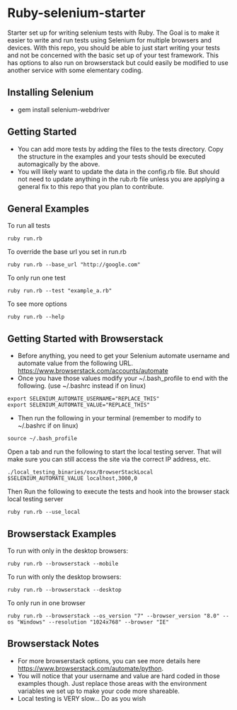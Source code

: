 Ruby-selenium-starter
=========
Starter set up for writing selenium tests with Ruby. The Goal is to make it easier to write and run tests
using Selenium for multiple browsers and devices. With this repo, you should be able to just start writing your tests
and not be concerned with the basic set up of your test framework. This has options to also run on browserstack but could easily be modified to use another service with some elementary coding.

Installing Selenium
----------
- gem install selenium-webdriver

Getting Started
-----------
- You can add more tests by adding the files to the tests
directory. Copy the structure in the examples and your tests
should be executed automagically by the above.
- You will likely want to update the data in the config.rb
file. But should not need to update anything in the rub.rb file unless you are applying a general fix to this repo that you plan to contribute.

General Examples
--------
To run all tests
```
ruby run.rb
```
To override the base url you set in run.rb
```
ruby run.rb --base_url "http://google.com"
```
To only run one test
```
ruby run.rb --test "example_a.rb"
```
To see more options
```
ruby run.rb --help
```

Getting Started with Browserstack
----------
- Before anything, you need to get your Selenium automate username and automate value from the following URL. https://www.browserstack.com/accounts/automate
- Once you have those values modify your ~/.bash_profile to end with the following. (use ~/.bashrc instead if on linux)
```
export SELENIUM_AUTOMATE_USERNAME="REPLACE_THIS"
export SELENIUM_AUTOMATE_VALUE="REPLACE_THIS"
```
- Then run the following in your terminal (remember to modify to ~/.bashrc if on linux)
```
source ~/.bash_profile
```

Open a tab and run the following to start the local testing server. That will make sure you can still access the site via the correct IP address, etc.
```
./local_testing_binaries/osx/BrowserStackLocal $SELENIUM_AUTOMATE_VALUE localhost,3000,0
```
Then Run the following to execute the tests and hook into the browser stack local testing server
```
ruby run.rb --use_local
```

Browserstack Examples
--------
To run with only in the desktop browsers:
```
ruby run.rb --browserstack --mobile
```
To run with only the desktop browsers:
```
ruby run.rb --browserstack --desktop
```
To only run in one browser
```
ruby run.rb --browserstack --os_version "7" --browser_version "8.0" --os "Windows" --resolution "1024x768" --browser "IE"
````

Browserstack Notes
----------
- For more browserstack options, you can see more details here https://www.browserstack.com/automate/python.
- You will notice that your username and value are hard coded in those examples though. Just replace those areas with the environment variables we set up to make your code more shareable.
- Local testing is VERY slow... Do as you wish
